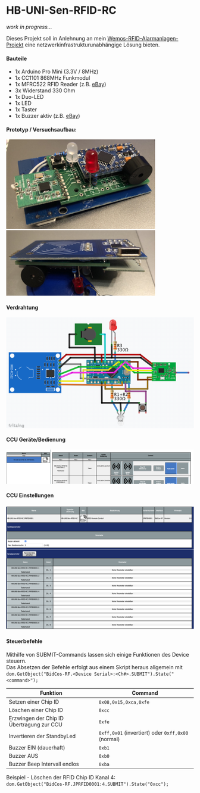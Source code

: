 # HB-UNI-Sen-RFID-RC

_work in progress..._

Dieses Projekt soll in Anlehnung an mein [Wemos-RFID-Alarmanlagen-Projekt](https://github.com/jp112sdl/WemosD1_HomeMatic_RFID) eine netzwerkinfrastrukturunabhängige Lösung bieten.

#### Bauteile
- 1x Arduino Pro Mini (3.3V / 8MHz)
- 1x CC1101 868MHz Funkmodul
- 1x MFRC522 RFID Reader (z.B. [eBay](https://www.ebay.de/itm/252715001811))
- 3x Widerstand 330 Ohm
- 1x Duo-LED
- 1x LED 
- 1x Taster
- 1x Buzzer aktiv (z.B. [eBay](https://www.ebay.de/itm/332081758028))

#### Prototyp / Versuchsaufbau:<br/>
<img src="Images/Proto1.jpeg" width=400></img><br/><img src="Images/Proto2.jpeg" width=400></img>

#### Verdrahtung
![wiring](Images/wiring.png)

#### CCU Geräte/Bedienung
![ccu_einstellungen](Images/CCU_Geraete.png)

#### CCU Einstellungen
![ccu_bedienung](Images/CCU_Einstellungen.png)

#### Steuerbefehle

Mithilfe von SUBMIT-Commands lassen sich einige Funktionen des Device steuern.<br/>
Das Absetzen der Befehle erfolgt aus einem Skript heraus allgemein mit<br/>
`dom.GetObject("BidCos-RF.<Device Serial>:<Ch#>.SUBMIT").State("<command>");`

| Funktion | Command |
|----------|---------|
|Setzen einer Chip ID|`0x08,0x15,0xca,0xfe`|
|Löschen einer Chip ID|`0xcc`|
|Erzwingen der Chip ID Übertragung zur CCU|`0xfe`|
|Invertieren der StandbyLed|`0xff,0x01` (invertiert) oder `0xff,0x00` (normal)|
|Buzzer EIN (dauerhaft)|`0xb1`|
|Buzzer AUS|`0xb0`|
|Buzzer Beep Intervall endlos|`0xba`|

Beispiel - Löschen der RFID Chip ID Kanal 4:<br>
`dom.GetObject("BidCos-RF.JPRFID0001:4.SUBMIT").State("0xcc");`
